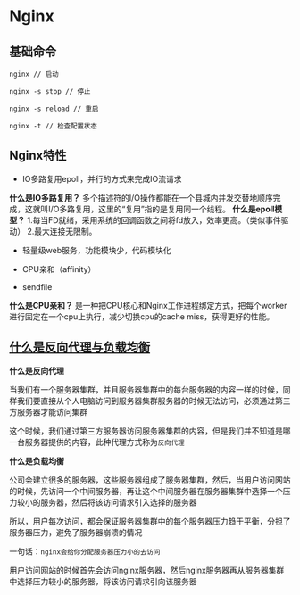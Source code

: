 # Nginx

## 基础命令

```
nginx // 启动

nginx -s stop // 停止

nginx -s reload // 重启

nginx -t // 检查配置状态
```

## Nginx特性

- IO多路复用epoll，并行的方式来完成IO流请求

**什么是IO多路复用？**
多个描述符的I/O操作都能在一个县城内并发交替地顺序完成，这就叫I/O多路复用，这里的“复用”指的是复用同一个线程。
**什么是epoll模型？**
1.每当FD就绪，采用系统的回调函数之间将fd放入，效率更高。（类似事件驱动）
2.最大连接无限制。

- 轻量级web服务，功能模块少，代码模块化

- CPU亲和（affinity）

- sendfile

**什么是CPU亲和？** 是一种把CPU核心和Nginx工作进程绑定方式，把每个worker进行固定在一个cpu上执行，减少切换cpu的cache miss，获得更好的性能。


## [什么是反向代理与负载均衡](https://juejin.im/post/5b01336af265da0b8a67e5c9)

**什么是反向代理**

当我们有一个服务器集群，并且服务器集群中的每台服务器的内容一样的时候，同样我们要直接从个人电脑访问到服务器集群服务器的时候无法访问，必须通过第三方服务器才能访问集群

这个时候，我们通过第三方服务器访问服务器集群的内容，但是我们并不知道是哪一台服务器提供的内容，此种代理方式称为`反向代理`

**什么是负载均衡**

公司会建立很多的服务器，这些服务器组成了服务器集群，然后，当用户访问网站的时候，先访问一个中间服务器，再让这个中间服务器在服务器集群中选择一个压力较小的服务器，然后将该访问请求引入选择的服务器

所以，用户每次访问，都会保证服务器集群中的每个服务器压力趋于平衡，分担了服务器压力，避免了服务器崩溃的情况

一句话：`nginx会给你分配服务器压力小的去访问`

用户访问网站的时候首先会访问nginx服务器，然后nginx服务器再从服务器集群中选择压力较小的服务器，将该访问请求引向该服务器
